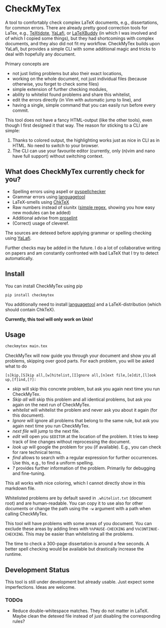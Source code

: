 # CheckMyTex

A tool to comfortably check complex LaTeX documents, e.g., dissertations, for common errors.
There are already pretty good correction tools for LaTex, e.g., [TeXtidote](https://github.com/sylvainhalle/textidote),
[YaLafi](https://github.com/matze-dd/YaLafi), or [LaTeXBuddy](https://gitlab.com/LaTeXBuddy/LaTeXBuddy) (in which I was
involved and of which I copied some things), but they had shortcomings with complex documents, and they also did not
fit my workflow. CheckMyTex builds upon YaLafi, but provides a simple CLI with some additional magic and tricks to deal
with hopefully any document.

Primary concepts are
* not just listing problems but also their exact locations,
* working on the whole document, not just individual files (because otherwise, you forget to check some files)
* simple extension of further checking modules,
* ability to whitelist found problems and share this whitelist,
* edit the errors directly (in Vim with automatic jump to line), and
* having a single, simple command that you can easily run before every commit.

This tool does not have a fancy HTML-output (like the other tools), even though I first designed it that way.
The reason for sticking to a CLI are simple:
1. Thanks to colored output, the highlighting works just as nice in CLI as in HTML. No need to switch to your browser.
2. The CLI can use your favourite editor (currently, only (n)vim and nano have full support) without switching context.

## What does CheckMyTex currently check for you?

* Spelling errors using aspell or [pyspellchecker](https://pypi.org/project/pyspellchecker/)
* Grammar errors using [languagetool](https://languagetool.org/)
* LaTeX-smells using [ChkTeX](https://www.nongnu.org/chktex/)
* Raw numbers instead of siunitx ([simple regex](checkmytex/finding/siunitx.py), showing you how easy new modules can be added)
* Additional advise from [proselint](https://github.com/amperser/proselint)
* (Correct) usage of cleveref.

The sources are detexed before applying grammar or spelling checking using [YaLafi](https://github.com/matze-dd/YaLafi).

Further checks may be added in the future. I do a lot of collaborative writing on papers and am constantly confronted
with bad LaTeX that I try to detect automatically.

## Install

You can install CheckMyTex using pip
```
pip install checkmytex
```

You additionally need to install [languagetool](https://languagetool.org/) and a LaTeX-distribution (which should
contain ChkTeX). 

**Currently, this tool will only work on Unix!**


## Usage

```bash
checkmytex main.tex
```

CheckMyTex will now guide you through your document and show you all problems, skipping over good parts.
For each problem, you will be asked what to do
```
[s]kip,[S]kip all,[w]hitelist,[I]gnore all,[n]ext file,[e]dit,[l]ook up,[f]ind,[?]:
```
* *skip* will skip this concrete problem, but ask you again next time you run CheckMyTex.
* *Skip all* will skip this problem and all identical problems, but ask you again on the next run of CheckMyTex.
* *whitelist* will whitelist the problem and never ask you about it again (for this document).
* *Ignore* will ignore all problems that belong to the same rule, but ask you again next time you run CheckMyTex.
* *next file* will jump to the next file.
* *edit* will open you `$EDITOR` at the location of the problem. It tries to keep track of line changes without reprocessing the document.
* *look up* will google the problem for you (if available). E.g., you can check for rare technical terms.
* *find* allows to search with a regular expression for further occurrences. Use this, e.g., to find a uniform spelling.
* *?* provides further information of the problem. Primarily for debugging and fine-tuning.

This all works with nice coloring, which I cannot directly show in this markdown file.

Whitelisted problems are by default saved in `.whitelist.txt` (document root) and are human-readable.
You can copy it to use also for other documents or change the path using the `-w` argument with a path when calling
CheckMyTex.

This tool will have problems with some areas of you document. You can exclude these areas by adding lines with
`%%PAUSE-CHECKING` and `%%CONTINUE-CHECKING`. This may be easier than whitelisting all the problems.

The time to check a 300-page dissertation is around a few seconds. A better spell checking would be available but
drastically increase the runtime.

## Development Status

This tool is still under development but already usable. Just expect some imperfections. Ideas are welcome.

### TODOs

* Reduce double-whitespace matches. They do not matter in LaTeX. Maybe clean the detexed file instead of just disabling the corresponding rules?